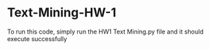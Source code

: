 # Text-Mining-HW-1

To run this code, simply run the HW1 Text Mining.py file and it should execute successfully
